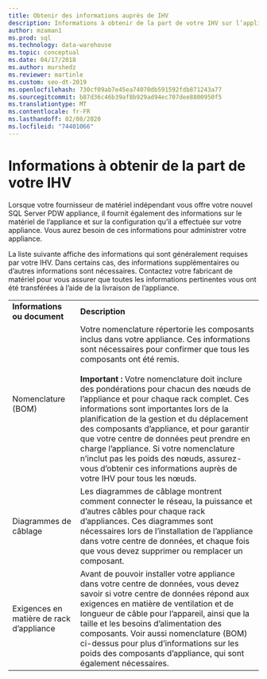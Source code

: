 ```yaml
---
title: Obtenir des informations auprès de IHV
description: Informations à obtenir de la part de votre IHV sur l’appliance Analytics Platform System.
author: mzaman1
ms.prod: sql
ms.technology: data-warehouse
ms.topic: conceptual
ms.date: 04/17/2018
ms.author: murshedz
ms.reviewer: martinle
ms.custom: seo-dt-2019
ms.openlocfilehash: 730cf09ab7e45ea74070db591592fdb871243a77
ms.sourcegitcommit: b87d36c46b39af8b929ad94ec707dee8800950f5
ms.translationtype: MT
ms.contentlocale: fr-FR
ms.lasthandoff: 02/08/2020
ms.locfileid: "74401066"
---
```

# <a name="information-to-obtain-from-your-ihv"></a>Informations à obtenir de la part de votre IHV
Lorsque votre fournisseur de matériel indépendant vous offre votre nouvel SQL Server PDW appliance, il fournit également des informations sur le matériel de l’appliance et sur la configuration qu’il a effectuée sur votre appliance. Vous aurez besoin de ces informations pour administrer votre appliance.  
  
La liste suivante affiche des informations qui sont généralement requises par votre IHV. Dans certains cas, des informations supplémentaires ou d’autres informations sont nécessaires. Contactez votre fabricant de matériel pour vous assurer que toutes les informations pertinentes vous ont été transférées à l’aide de la livraison de l’appliance.  
  
|||  
|-|-|  
|**Informations ou document**|**Description**|  
|Nomenclature (BOM)|Votre nomenclature répertorie les composants inclus dans votre appliance. Ces informations sont nécessaires pour confirmer que tous les composants ont été remis.<br /><br />**Important :** Votre nomenclature doit inclure des pondérations pour chacun des nœuds de l’appliance et pour chaque rack complet. Ces informations sont importantes lors de la planification de la gestion et du déplacement des composants d’appliance, et pour garantir que votre centre de données peut prendre en charge l’appliance. Si votre nomenclature n’inclut pas les poids des nœuds, assurez-vous d’obtenir ces informations auprès de votre IHV pour tous les nœuds.|  
|Diagrammes de câblage|Les diagrammes de câblage montrent comment connecter le réseau, la puissance et d’autres câbles pour chaque rack d’appliances. Ces diagrammes sont nécessaires lors de l’installation de l’appliance dans votre centre de données, et chaque fois que vous devez supprimer ou remplacer un composant.|  
|Exigences en matière de rack d’appliance|Avant de pouvoir installer votre appliance dans votre centre de données, vous devez savoir si votre centre de données répond aux exigences en matière de ventilation et de longueur de câble pour l’appareil, ainsi que la taille et les besoins d’alimentation des composants. Voir aussi nomenclature (BOM) ci-dessus pour plus d’informations sur les poids des composants d’appliance, qui sont également nécessaires.|  
  
